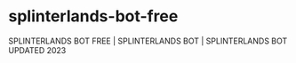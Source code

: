# splinterlands-bot-free
SPLINTERLANDS BOT FREE | SPLINTERLANDS BOT | SPLINTERLANDS BOT UPDATED 2023

